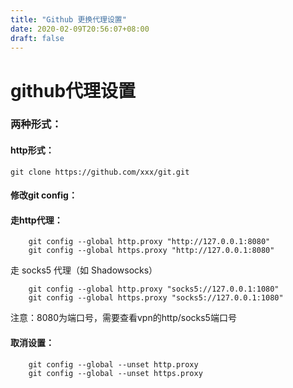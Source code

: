 ```yaml
---
title: "Github 更换代理设置"
date: 2020-02-09T20:56:07+08:00
draft: false
---
```


# github代理设置

### 两种形式： 
#### http形式：
`git clone https://github.com/xxx/git.git`


#### 修改git config：
#### 走http代理：
```
    git config --global http.proxy "http://127.0.0.1:8080" 
    git config --global https.proxy "http://127.0.0.1:8080"
```
走 socks5 代理（如 Shadowsocks）
```
    git config --global http.proxy "socks5://127.0.0.1:1080"
    git config --global https.proxy "socks5://127.0.0.1:1080"
```
注意：8080为端口号，需要查看vpn的http/socks5端口号

#### 取消设置：
```
    git config --global --unset http.proxy
    git config --global --unset https.proxy
```


